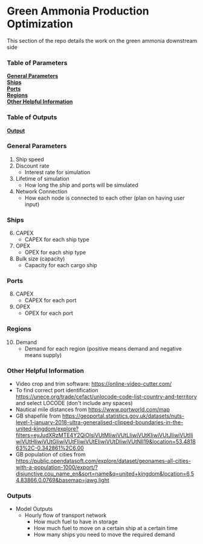 # Green Ammonia Production Optimization
This section of the repo details the work on the green ammonia downstream side

### Table of Parameters
**[General Parameters](#general-parameters)**<br>
**[Ships](#ships)**<br>
**[Ports](#ports)**<br>
**[Regions](#regions)**<br>
**[Other Helpful Information](#other-helpful-information)**<br>

### Table of Outputs
**[Output](#outputs)**<br>


### General Parameters
1. Ship speed
2. Discount rate
    * Interest rate for simulation
3. Lifetime of simulation
    * How long the ship and ports will be simulated
4. Network Connection
    * How each node is connected to each other (plan on having user input)
### Ships
6. CAPEX
    * CAPEX for each ship type
6. OPEX
    * OPEX for each ship type
7. Bulk size (capacity)
    * Capacity for each cargo ship
### Ports
8. CAPEX
    * CAPEX for each port
9. OPEX
    * OPEX for each port
### Regions
10. Demand
    * Demand for each region (positive means demand and negative means supply)

### Other Helpful Information
* Video crop and trim software: https://online-video-cutter.com/
* To find correct port identification https://unece.org/trade/cefact/unlocode-code-list-country-and-territory and select LOCODE (don't include any spaces)
* Nautical mile distances from https://www.portworld.com/map
* GB shapefile from https://geoportal.statistics.gov.uk/datasets/nuts-level-1-january-2018-ultra-generalised-clipped-boundaries-in-the-united-kingdom/explore?filters=eyJudXRzMTE4Y2QiOlsiVUtMIiwiVUtLIiwiVUtKIiwiVUtJIiwiVUtIIiwiVUtHIiwiVUtGIiwiVUtFIiwiVUtEIiwiVUtDIiwiVUtNIl19&location=53.481863%2C-0.342861%2C6.00
* GB population of cities from https://public.opendatasoft.com/explore/dataset/geonames-all-cities-with-a-population-1000/export/?disjunctive.cou_name_en&sort=name&q=united+kingdom&location=6,54.83866,0.0769&basemap=jawg.light

### Outputs
* Model Outputs
    * Hourly flow of transport network
        * How much fuel to have in storage
        * How much fuel to move on a certain ship at a certain time
        * How many ships you need to move the required demand